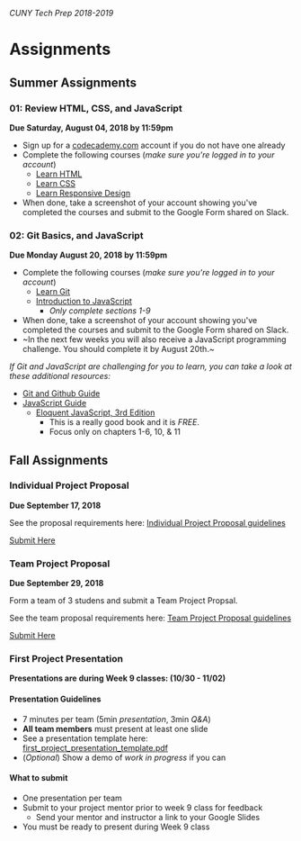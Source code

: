 _CUNY Tech Prep 2018-2019_

# Assignments


## Summer Assignments 

### 01: Review HTML, CSS, and JavaScript

**Due Saturday, August 04, 2018 by 11:59pm**

- Sign up for a [codecademy.com](http://codecademy.com) account if you do not have one already
- Complete the following courses (_make sure you're logged in to your account_)
    + [Learn HTML](https://www.codecademy.com/learn/learn-html)
    + [Learn CSS](https://www.codecademy.com/learn/learn-css)
    + [Learn Responsive Design](https://www.codecademy.com/learn/learn-responsive-design)
- When done, take a screenshot of your account showing you've completed the courses and submit to the Google Form shared on Slack.

### 02: Git Basics, and JavaScript

**Due Monday August 20, 2018 by 11:59pm**

- Complete the following courses (_make sure you're logged in to your account_)
    + [Learn Git](https://www.codecademy.com/learn/learn-git)
    + [Introduction to JavaScript](https://www.codecademy.com/learn/introduction-to-javascript)
        * _Only complete sections 1-9_
- When done, take a screenshot of your account showing you've completed the courses and submit to the Google Form shared on Slack.
- ~In the next few weeks you will also receive a JavaScript programming challenge. You should complete it by August 20th.~

_If Git and JavaScript are challenging for you to learn, you can take a look at these additional resources:_

- [Git and Github Guide](../guides/git.md)
- [JavaScript Guide](../guides/javascript.md)
    + [Eloquent JavaScript, 3rd Edition](http://eloquentjavascript.net/index.html)
        * This is a really good book and it is _FREE_.
        * Focus only on chapters 1-6, 10, & 11



## Fall Assignments


### Individual Project Proposal
**Due September 17, 2018**

See the proposal requirements here: [Individual Project Proposal guidelines](individual-project-proposal.md)

[Submit Here](https://docs.google.com/forms/d/e/1FAIpQLSfC2DPTEonXBW_9SGur2nqvZoUonRG9MeY4HyDq9if4Dc2F9Q/viewform)


### Team Project Proposal
**Due September 29, 2018**

Form a team of 3 studens and submit a Team Project Propsal.

See the team proposal requirements here: [Team Project Proposal guidelines](team-project-proposal.md)

[Submit Here](https://docs.google.com/forms/d/e/1FAIpQLScoDsXNDWSs6eM2GytInSqoq_Ns2lLYUUKFPBT3Nc4N0_KvHw/viewform)

### First Project Presentation
**Presentations are during Week 9 classes: (10/30 - 11/02)**

#### Presentation Guidelines

- 7 minutes per team (5min _presentation_, 3min _Q&A_)
- **All team members** must present at least one slide
- See a presentation template here: [first_project_presentation_template.pdf](first_project_presentation_template.pdf)
- (_Optional_) Show a demo of _work in progress_ if you can

#### What to submit

- One presentation per team
- Submit to your project mentor prior to week 9 class for feedback
  + Send your mentor and instructor a link to your Google Slides
- You must be ready to present during Week 9 class
